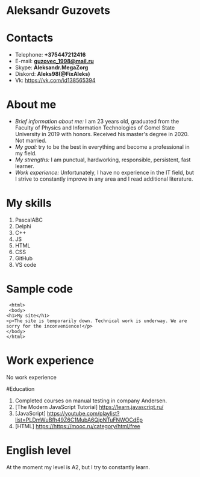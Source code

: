 # Aleksandr Guzovets

# Contacts

- Telephone: **+375447212416**
- E-mail: **guzovec_1998@mail.ru**
- Skype: **Aleksandr.MegaZorg**
- Diskord: **Aleks98(@FixAleks)**
- Vk: <https://vk.com/id138565394>


# About me

- *Brief information about me:* I am 23 years old, graduated from the Faculty of Physics and Information Technologies of Gomel State University in 2019 with honors. Received his master's degree in 2020. Not married.
- *My goal:* try to be the best in everything and become a professional in my field.
- *My strengths:* I am punctual, hardworking, responsible, persistent, fast learner.
- *Work experience:* Unfortunately, I have no experience in the IT field, but I strive to constantly improve in any area and I read additional literature.


# My skills

1. PascalABC
2. Delphi
3. C++
4. JS
5. HTML 
6. CSS
7. GitHub
8. VS code


# Sample code

```
 <html>
 <body>
<h1>My site</h1>
<p>The site is temporarily down. Technical work is underway. We are sorry for the inconvenience!</p>
</body>
</html>
```

# Work experience

No work experience


#Education

1. Completed courses on manual testing in company Andersen.
2. [The Modern JavaScript Tutorial] <https://learn.javascript.ru/>
3. [JavaScript] <https://youtube.com/playlist?list=PLDmWuBfh49Z6C1MubA6QjpNTuFNWOCdEp>  
4. [HTML] <https://https://mooc.ru/category/html/free>


# English level

At the moment my level is A2, but I try to constantly learn.

